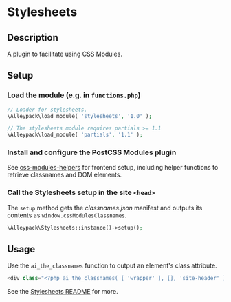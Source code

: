 Stylesheets
===========

## Description

A plugin to facilitate using CSS Modules.

## Setup

### Load the module (e.g. in `functions.php`)

```php
// Loader for stylesheets.
\Alleypack\load_module( 'stylesheets', '1.0' );

// The stylesheets module requires partials >= 1.1
\Alleypack\load_module( 'partials', '1.1' );
```

### Install and configure the PostCSS Modules plugin

See [css-modules-helpers](https://github.com/alleyinteractive/css-modules-helpers) for frontend setup, including helper functions to retrieve classnames and DOM elements.

### Call the Stylesheets setup in the site `<head>`

The `setup` method gets the _classnames.json_ manifest and outputs its contents as `window.cssModulesClassnames`.

```php
\Alleypack\Stylesheets::instance()->setup();
```

## Usage

Use the `ai_the_classnames` function to output an element's class attribute.

```php
<div class="<?php ai_the_classnames( [ 'wrapper' ], [], 'site-header' ); ?>"></div>
```

See the [Stylesheets README][ss-readme] for more.

[ss-readme]: 1.0
